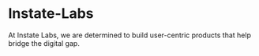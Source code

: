 # Instate-Labs
At Instate Labs, we are determined to build user-centric products that help bridge the digital gap.
